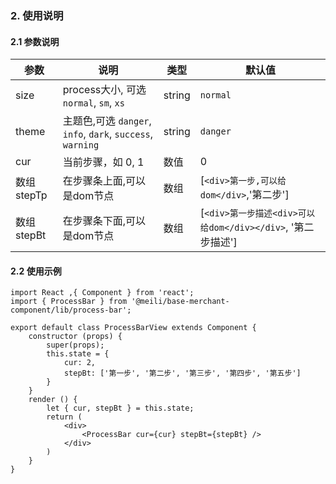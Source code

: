### 2. 使用说明

#### 2.1 参数说明

|参数    |说明         |类型    |默认值
|--|--|--|--|
|size|process大小, 可选`normal`, `sm`, `xs`|string|`normal`|
| theme  | 主题色,可选 `danger`, `info`, `dark`, `success`, `warning` | string | `danger` |
|cur|当前步骤，如 0, 1|数值|0|
|数组stepTp|在步骤条上面,可以是dom节点|数组|[`<div>第一步,可以给dom</div>`,'第二步']|
|数组stepBt|在步骤条下面,可以是dom节点|数组|[`<div>第一步描述<div>可以给dom</div></div>`, '第二步描述']|


#### 2.2 使用示例

	import React ,{ Component } from 'react';
	import { ProcessBar } from '@meili/base-merchant-component/lib/process-bar';

	export default class ProcessBarView extends Component {
		constructor (props) {
			super(props);
			this.state = {
				cur: 2,
				stepBt: ['第一步', '第二步', '第三步', '第四步', '第五步']
			}
		}
		render () {
			let { cur, stepBt } = this.state;
			return (
				<div>
					<ProcessBar cur={cur} stepBt={stepBt} />
				</div>
			)
		}
	}
